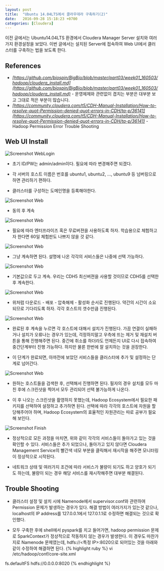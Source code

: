 ```yaml
---
layout: post
title:  "Ubuntu 14.04LTS에서 클라우데라 구축하기(2)"
date:   2016-09-28 15:18:23 +0700
categories: [Cloudera]
---
```


이전 글에서는 Ubuntu14.04LTS 환경에서 Cloudera Manager Server 설치와 여러가지 환경설정을 보았다. 이번 글에서는 설치된 Server에 접속하여 Web UI에서 클러스터를 구축하는 법을 보도록 한다.

## References
+   <em>[https://github.com/biospin/BigBio/blob/master/part03/week01_160503/hadoop/cloudera_install.md](https://github.com/biospin/BigBio/blob/master/part03/week01_160503/hadoop/cloudera_install.md)</em> - 운영체제와 관련없이 겹치는 부분은 대부분 보고 그대로 적은 부분이 많습니다.
+   <em>[https://community.cloudera.com/t5/CDH-Manual-Installation/How-to-resolve-quot-Permission-denied-quot-errors-in-CDH/ta-p/36141](https://community.cloudera.com/t5/CDH-Manual-Installation/How-to-resolve-quot-Permission-denied-quot-errors-in-CDH/ta-p/36141)</em> - Hadoop Permission Error Trouble Shooting


## Web UI Install

![Screenshot WebLogin](https://raw.githubusercontent.com/yangyangii/yangyangii.github.io/master/static/img/_posts/WebUI-Login.JPG  "Screenshot WebLogin")

+   초기 ID/PW는 admin/admin이다. 필요에 따라 변경해주면 되겠다.

+   각 서버의 호스트 이름은 번호를 ubuntu1, ubuntu2, ..., ubuntu9 등 넘버링으로 하면 관리하기 편하다.

+   클러스터를 구성하는 도메인명을 등록해야한다.


![Screenshot Web](https://raw.githubusercontent.com/yangyangii/yangyangii.github.io/master/static/img/_posts/web1.JPG  "Screenshot Web")

+   동의 후 계속

![Screenshot Web](https://raw.githubusercontent.com/yangyangii/yangyangii.github.io/master/static/img/_posts/web2.JPG  "Screenshot Web")

+   필요에 따라 엔터프라이즈 혹은 무료버젼을 사용하도록 하자. 학습용으로 체험하고자 한다면 60일 체험판도 나쁘지 않을 것 같다.

![Screenshot Web](https://raw.githubusercontent.com/yangyangii/yangyangii.github.io/master/static/img/_posts/web3.JPG  "Screenshot Web")

+   그냥 계속하면 된다. 설명에 나온 각각의 서비스들은 나중에 선택 가능하다.

![Screenshot Web](https://raw.githubusercontent.com/yangyangii/yangyangii.github.io/master/static/img/_posts/web4.JPG  "Screenshot Web")

+   기본값으로 두고 계속. 우리는 CDH5 최신버젼을 사용할 것이므로 CDH5를 선택한 후 계속한다.

![Screenshot Web](https://raw.githubusercontent.com/yangyangii/yangyangii.github.io/master/static/img/_posts/web5.JPG  "Screenshot Web")

+   위처럼 다운로드 - 배포 - 압축해제 - 활성화 순서로 진행된다. 약간의 시간이 소요되므로 기다리도록 하자. 각각 호스트의 갯수만큼 진행된다.

![Screenshot Web](https://raw.githubusercontent.com/yangyangii/yangyangii.github.io/master/static/img/_posts/web6.JPG  "Screenshot Web")

+   완료된 후 계속을 누르면 각 호스트에 대해서 설치가 진행된다. 가끔 연결이 실패하거나 설치가 오류나는 경우가 있는데, 걱정하지말고 우측에 뜨는 제거 및 재설치 버튼을 통해 진행해주면 된다. 중간에 취소를 하더라도 언제든지 UI로 다시 접속하여 중간단계부터 진행 가능하다. 하지만 물론 한번에 잘 설치하는 것을 권장한다.

+	이 단계가 완료되면, 아까전에 보았던 서비스들을 클러스터에 추가 및 설정하는 단계로 넘어간다.

![Screenshot Web](https://raw.githubusercontent.com/yangyangii/yangyangii.github.io/master/static/img/_posts/web7.JPG  "Screenshot Web")

+	원하는 호스트들을 검색한 후, 선택해서 진행하면 된다. 필자의 경우 설치를 모두 마친 후에 스크린샷을 찍어서 모두 관리되어 선택 불가능하게 나온다.

+	이 후 나오는 스크린샷을 촬영하지 못했는데, Hadoop Ecosystem에서 필요한 패키지를 선택하여 설정하고 추가하면 된다. 선택에 따라 각각의 호스트에 자원을 할당해주어야 하며, Hadoop Ecosystem의 효율적인 자원관리는 따로 공부가 필요해 보인다.

![Screenshot Finish](https://raw.githubusercontent.com/yangyangii/yangyangii.github.io/master/static/img/_posts/cluster-finish.JPG  "Screenshot Finish")

+	정상적으로 모든 과정을 마치면, 위와 같이 각각의 서비스들이 돌아가고 있는 것을 확인할 수 있다. 서비스들은 추가 되었으나, 돌아가고 있지 않다면 Cloudera Management Service의 빨간색 네모 부분을 클릭해서 재시작을 해주면 모니터링이 정상적으로 시작된다.

+	네트워크 상태 및 여러가지 조건에 따라 서비스가 불량이 되기도 하고 양호가 되기도 하는데, 불량이 되는 경우 해당 서비스를 재시작해주면 대부분 해결된다.


## Trouble Shooting

+	클러스터 설정 및 설치 시에 Namenode에서 supervisor.conf와 관련하여 Permission 문제가 발생하는 경우가 있다. 해결 방법이 여러가지가 있는것 같으나, localhost의 IP address를 127.0.0.1에서 127.0.1.1로 수정하면 해결되는 것으로 확인했다.

+	모두 구축한 후에 shell에서 pyspark를 치고 들어가면, hadoop permission 문제로 SparkContext가 정상적으로 작동하지 않는 경우가 발생한다. 이 경우도 마찬가지로 Namenode 문제였는데, hdfs://<특정 IP>:8020으로 되어있는 것을 아래와 같이 수정하여 해결하면 된다.
{% highlight ruby %}
vi /etc/hadoop/conf/core-site.xml


<property>
    <name>fs.defaultFS</name>
    <value>hdfs://0.0.0.0:8020</value>
</property>
{% endhighlight %}

[jekyll-gh]: https://github.com/mojombo/jekyll
[jekyll]:    http://jekyllrb.com
